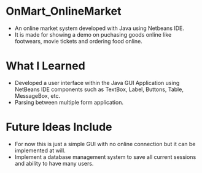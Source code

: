 # OnMart_OnlineMarket

* An online market system developed with Java using Netbeans IDE.
* It is made for showing a demo on puchasing goods online like footwears, movie tickets and ordering food online.

# What I Learned

* Developed a user interface within the Java GUI Application using NetBeans IDE components such as TextBox, Label, Buttons, Table,        MessageBox, etc.
* Parsing between multiple form application.

# Future Ideas Include

* For now this is just a simple GUI with no online connection but it can be implemented at will.
* Implement a database management system to save all current sessions and ability to have many users.
